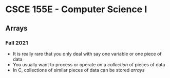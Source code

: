 
# CSCE 155E - Computer Science I
## Arrays
### Fall 2021

* It is really rare that you only deal with say one variable or one piece of data
* You usually want to process or operate on a *collection* of pieces of data
* In C, collections of similar pieces of data can be stored *arrays*
